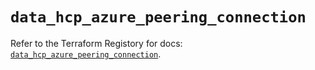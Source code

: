 # `data_hcp_azure_peering_connection`

Refer to the Terraform Registory for docs: [`data_hcp_azure_peering_connection`](https://www.terraform.io/docs/providers/hcp/d/azure_peering_connection).

